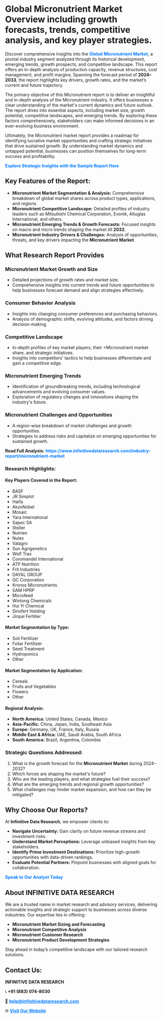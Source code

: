 <h1>Global Micronutrient Market Overview including growth forecasts, trends, competitive analysis, and key player strategies.</h1>
<p>
Discover comprehensive insights into the 
<a href="https://www.infinitivedataresearch.com/industry-report/micronutrient-market" rel="dofollow" style="color: #007BFF; text-decoration: none;"><strong>Global Micronutrient Market</strong></a>, a pivotal industry segment analyzed through its historical development, emerging trends, growth prospects, and competitive landscape. This report offers an in-depth analysis of production capacity, revenue structures, cost management, and profit margins. Spanning the forecast period of <strong>2024–2033</strong>, the report highlights key drivers, growth rates, and the market’s current and future trajectory.
</p>
<p>
The primary objective of this Micronutrient report is to deliver an insightful and in-depth analysis of the Micronutrient industry. It offers businesses a clear understanding of the market's current dynamics and future outlook. The report dives into essential aspects, including market size, growth potential, competitive landscapes, and emerging trends. By exploring these factors comprehensively, stakeholders can make informed decisions in an ever-evolving business environment.
</p>
<p>
Ultimately, the Micronutrient market report provides a roadmap for identifying lucrative market opportunities and crafting strategic initiatives that drive sustained growth. By understanding market dynamics and untapped potential, businesses can position themselves for long-term success and profitability.
</p>
<p>
<a href="https://www.infinitivedataresearch.com/request-sample/reportId=105126" style="color: #007BFF; text-decoration: none;"><strong>Explore Strategic Insights with the Sample Report Here</strong></a>
</p>

<h2>Key Features of the Report:</h2>
<ul>
<li><strong>Micronutrient Market Segmentation & Analysis:</strong> Comprehensive breakdown of global market shares across product types, applications, and regions.</li>
<li><strong>Micronutrient Competitive Landscape:</strong> Detailed profiles of industry leaders such as Mitsubishi Chemical Corporation, Evonik, Altuglas International, and others.</li>
<li><strong>Micronutrient Emerging Trends & Growth Forecasts:</strong> Focused insights on macro and micro trends shaping the market till <strong>2032</strong>.</li>
<li><strong>Micronutrient Industry Drivers & Challenges:</strong> Analysis of opportunities, threats, and key drivers impacting the <strong>Micronutrient Market</strong>.</li>
</ul>

<h2>What Research Report Provides</h2>
<h3>Micronutrient Market Growth and Size</h3>
<ul>
<li>Detailed projections of growth rates and market size.</li>
<li>Comprehensive insights into current trends and future opportunities to help businesses forecast demand and align strategies effectively.</li>
</ul>

<h3>Consumer Behavior Analysis</h3>
<ul>
<li>Insights into changing consumer preferences and purchasing behaviors.</li>
<li>Analysis of demographic shifts, evolving attitudes, and factors driving decision-making.</li>
</ul>

<h3>Competitive Landscape</h3>
<ul>
<li>In-depth profiles of key market players, their >Micronutrient market share, and strategic initiatives.</li>
<li>Insights into competitors' tactics to help businesses differentiate and gain a competitive edge.</li>
</ul>

<h3>Micronutrient Emerging Trends</h3>
<ul>
<li>Identification of groundbreaking trends, including technological advancements and evolving consumer values.</li>
<li>Exploration of regulatory changes and innovations shaping the industry's future.</li>
</ul>

<h3>Micronutrient Challenges and Opportunities</h3>
<ul>
<li>A region-wise breakdown of market challenges and growth opportunities.</li>
<li>Strategies to address risks and capitalize on emerging opportunities for sustained growth.</li>
</ul>
<p><strong>Read Full Analysis:</strong> <a href="https://www.infinitivedataresearch.com/industry-report/micronutrient-market" rel="dofollow" style="color: #007BFF; text-decoration: none;"><strong>https://www.infinitivedataresearch.com/industry-report/micronutrient-market</strong></a></p>
<h3>Research Highlights:</h3>
<h4>Key Players Covered in the Report:</h4>
<ul><li>BASF</li><li>JR Simplot</li><li>Haifa</li><li>AkzoNobel</li><li>Mosaic</li><li>Yara International</li><li>Sapec SA</li><li>Stoller</li><li>Nutrien</li><li>Nulex</li><li>Valagro</li><li>Sun Agrigenetics</li><li>Wolf Trax</li><li>Coromandel International</li><li>ATP Nutrition</li><li>Frit Industries</li><li>DAYAL GROUP</li><li>QC Corporation</li><li>Kronos Micronutrients</li><li>SAM HPRP</li><li>Microfeed</li><li>Wintong Chemicals</li><li>Hui Yi Chemical</li><li>Sinofert Holding</li><li>Jinpai Fertilier</li></ul>
<h4>Market Segmentation by Type:</h4>
<ul><li>Soil Fertilizer</li><li>Foliar Fertilizer</li><li>Seed Treatment</li><li>Hydroponics</li><li>Other</li></ul>
<h4>Market Segmentation by Application:</h4>
<ul><li>Cereals</li><li>Fruits and Vegetables</li><li>Flowers</li><li>Other</li></ul>

<h4>Regional Analysis:</h4>
<ul>
<li><strong>North America:</strong> United States, Canada, Mexico</li>
<li><strong>Asia-Pacific:</strong> China, Japan, India, Southeast Asia</li>
<li><strong>Europe:</strong> Germany, UK, France, Italy, Russia</li>
<li><strong>Middle East & Africa:</strong> UAE, Saudi Arabia, South Africa</li>
<li><strong>South America:</strong> Brazil, Argentina, Colombia</li>
</ul>

<h3>Strategic Questions Addressed:</h3>
<ol>
<li>What is the growth forecast for the <strong>Micronutrient Market</strong> during 2024–2032?</li>
<li>Which forces are shaping the market's future?</li>
<li>Who are the leading players, and what strategies fuel their success?</li>
<li>What are the emerging trends and regional growth opportunities?</li>
<li>What challenges may hinder market expansion, and how can they be mitigated?</li>
</ol>

<h2>Why Choose Our Reports?</h2>
<p>At <strong>Infinitive Data Research</strong>, we empower clients to:</p>
<ul>
<li><strong>Navigate Uncertainty:</strong> Gain clarity on future revenue streams and investment risks.</li>
<li><strong>Understand Market Perceptions:</strong> Leverage unbiased insights from key stakeholders.</li>
<li><strong>Identify Prime Investment Destinations:</strong> Prioritize high-growth opportunities with data-driven rankings.</li>
<li><strong>Evaluate Potential Partners:</strong> Pinpoint businesses with aligned goals for collaboration.</li>
</ul>
<p><a href="https://www.infinitivedataresearch.com/industry-report/micronutrient-market" rel="dofollow" style="color: #007BFF; text-decoration: none;"><strong>Speak to Our Analyst Today</strong></a></p>

<h2>About INFINITIVE DATA RESEARCH</h2>
<p>We are a trusted name in market research and advisory services, delivering actionable insights and strategic support to businesses across diverse industries. Our expertise lies in offering:</p>
<ul>
<li><strong>Micronutrient Market Sizing and Forecasting</strong></li>
<li><strong>Micronutrient Competitive Analysis</strong></li>
<li><strong>Micronutrient Customer Research</strong></li>
<li><strong>Micronutrient Product Development Strategies</strong></li>
</ul>
<p>Stay ahead in today’s competitive landscape with our tailored research solutions.</p>

<h2>Contact Us:</h2>
<p><strong>INFINITIVE DATA RESEARCH</strong></p>
<p>📞 <strong>+91 (883) 074-8030</strong></p>
<p>📧 <strong><a href="mailto:help@infinitivedataresearch.com" style="color: #007BFF;">help@infinitivedataresearch.com</a></strong></p>
<p>🌐 <strong><a href="https://www.infinitivedataresearch.com" rel="dofollow" style="color: #007BFF;">Visit Our Website</a></strong></p>